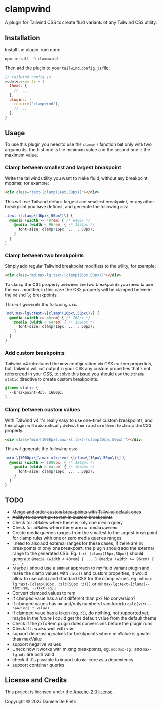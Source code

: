 # clampwind

A plugin for Tailwind CSS to create fluid variants of any Tailwind CSS utility.


## Installation

Install the plugin from npm:

```sh
npm install -D clampwind
```

Then add the plugin to your `tailwind.config.js` file:

```js
// tailwind.config.js
module.exports = {
  theme: {
    // ...
  },
  plugins: [
    require('clampwind'),
    // ...
  ],
}
```

## Usage

To use this plugin you need to use the `clamp()` function but only with two arguments, the first one is the minimum value and the second one is the maximum value.

### Clamp between smallest and largest breakpoint

Write the tailwind utility you want to make fluid, without any breakpoint modifier, for example:

```html
<div class="text-[clamp(16px,50px)]"></div>
```

This will use Tailwind default largest and smallest breakpoint, or any other breakpoint you have defined, and generate the following css:

```css
.text-\[clamp\(16px\,50px\)\] {
  @media (width >= 40rem) { /* 640px */
    @media (width < 96rem) { /* 1536px */
      font-size: clamp(16px, ... , 50px);
    }
  }
}
```
### Clamp between two breakpoints

Simply add regular Tailwind breakpoint modifiers to the utility, for example:

```html
<div class="md:max-lg:text-[clamp(16px,50px)]"></div>
```

To clamp the CSS property between the two breakpoints you need to use the `max-` modifier, in this case the CSS property will be clamped between the `md` and `lg` breakpoints.

This will generate the following css:

```css
.md\:max-lg\:text-\[clamp\(16px\,50px\)\] {
  @media (width >= 48rem) { /* 768px */
    @media (width < 64rem) { /* 1024px */
      font-size: clamp(16px, ... , 50px);
    }
  }
}
```

### Add custom breakpoints

Tailwind v4 introduced the new configuration via CSS custom properties, but Tailwind will not output in your CSS any custom properties that's not referenced in your CSS, to solve this issue you should use the `@theme static` directive to create custom breakpoints.

```css
@theme static {
  --breakpoint-4xl: 1600px;
}
```

### Clamp between custom values

With Tailwind v4 it's really easy to use one-time custom breakpoints, and this plugin will automatically detect them and use them to clamp the CSS property.

```html
<div class="min-[1000px]:max-xl:text-[clamp(16px,50px)]"></div>
```

This will generate the following css:

```css
.min-\[1000px\]\:max-xl\:text-\[clamp\(16px\,50px\)\] {
  @media (width >= 1000px) { /* 1000px */
    @media (width < 64rem) { /* 1600px */
      font-size: clamp(16px, ... , 50px);
    }
  }
}
```

## TODO

- ~~Merge and order custom breakpoints with Tailwind default ones~~
- ~~Ability to convert px to rem in custom breakpoints~~
- Check for atRules where there is only one media query
- Check for atRules where there are no media queries
- Create media queries ranges from the smallest to the largest breakpoint for clamp rules with one or zero media queries ranges
- I need to also add external ranges for these cases, if there are no breakpoints or only one breakpoint, the plugin should add the external range to the generated CSS. 
Eg. `text-[clamp(16px,50px)]` should generate `@media (width < 40rem) { ... } @media (width >= 96rem) { ... }`
- Maybe I should use a similar approach to my fluid variant plugin and make the clamp values with `calc()` and custom properties, it would allow to use calc() and standard CSS for the clamp values. eg. `md:max-lg:text-[clamp(16px, calc(50px *3))]` or `md:max-lg:text-[clamp(--text-sm, --text-lg)]`
- Convert clamped values to rem
- if clamped value has a unit different than px? No conversion? 
- if clamped values has no unit/only numbers transform to `calc(var(--spacing) * value)`
- if clamped value has a token (eg. `xl`), do nothing, not supported yet, maybe in the future I could get the default value from the default theme
- Check if the pxToRem plugin does conversions before the plugin runs
- Check if it works well with vite
- support decreasing values for breakpoints where minValue is greater than maxValue
- support negative values
- Check how it works with mixing breakpoints, eg. `md:max-lg:` and `max-lg:md:` are both valid
- check if it's possible to import utopia-core as a dependency
- support container queries


## License and Credits

This project is licensed under the [Apache-2.0 license](https://apache.org/licenses/LICENSE-2.0).

Copyright © 2025 Daniele De Pietri.